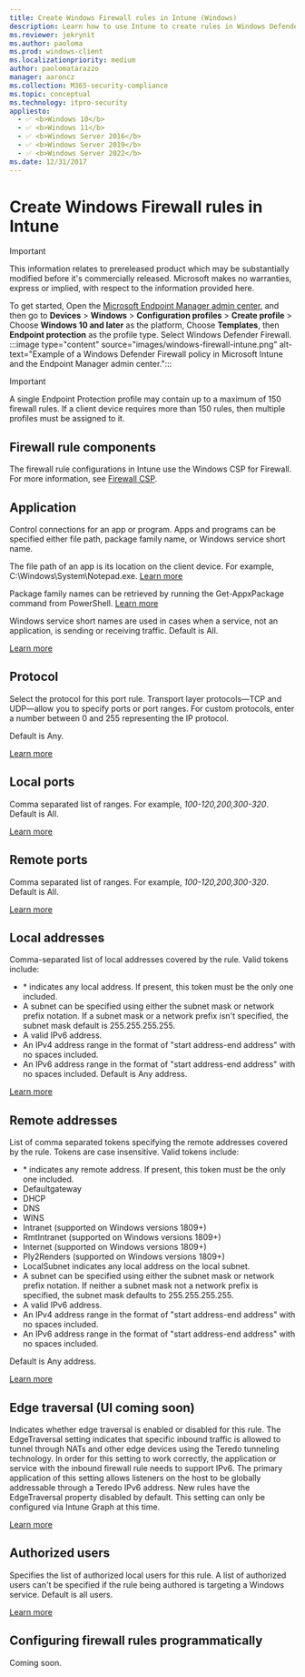 ```yaml
---
title: Create Windows Firewall rules in Intune (Windows)
description: Learn how to use Intune to create rules in Windows Defender Firewall with Advanced Security. Start by creating a profile in Device Configuration in Intune.
ms.reviewer: jekrynit
ms.author: paoloma
ms.prod: windows-client
ms.localizationpriority: medium
author: paolomatarazzo
manager: aaroncz
ms.collection: M365-security-compliance
ms.topic: conceptual
ms.technology: itpro-security
appliesto: 
  - ✅ <b>Windows 10</b>
  - ✅ <b>Windows 11</b>
  - ✅ <b>Windows Server 2016</b>
  - ✅ <b>Windows Server 2019</b>
  - ✅ <b>Windows Server 2022</b>
ms.date: 12/31/2017
---
```


# Create Windows Firewall rules in Intune


>[!IMPORTANT]
>This information relates to prereleased product which may be substantially modified before it's commercially released. Microsoft makes no warranties, express or implied, with respect to the information provided here.

To get started, Open the [Microsoft Endpoint Manager admin center](https://go.microsoft.com/fwlink/?linkid=2109431), and then go to **Devices** > **Windows** > **Configuration profiles** > **Create profile** > Choose **Windows 10 and later** as the platform, Choose **Templates**, then **Endpoint protection** as the profile type. 
Select Windows Defender Firewall.
:::image type="content" source="images/windows-firewall-intune.png" alt-text="Example of a Windows Defender Firewall policy in Microsoft Intune and the Endpoint Manager admin center.":::

>[!IMPORTANT]
>A single Endpoint Protection profile may contain up to a maximum of 150 firewall rules. If a client device requires more than 150 rules, then multiple profiles must be assigned to it.

## Firewall rule components

The firewall rule configurations in Intune use the Windows CSP for Firewall. For more information, see [Firewall CSP](/windows/client-management/mdm/firewall-csp).

## Application
Control connections for an app or program. 
Apps and programs can be specified either file path, package family name, or Windows service short name. 

The file path of an app is its location on the client device. 
For example, C:\Windows\System\Notepad.exe. 
[Learn more](/windows/client-management/mdm/firewall-csp#filepath) 

Package family names can be retrieved by running the Get-AppxPackage command from PowerShell. 
[Learn more](https://aka.ms/intunefirewallPackageNameFromPowerShell) 

Windows service short names are used in cases when a service, not an application, is sending or receiving traffic. 
Default is All. 

[Learn more](/windows/client-management/mdm/firewall-csp#servicename)

## Protocol
Select the protocol for this port rule. Transport layer protocols—TCP and UDP—allow you to specify ports or port ranges. For custom protocols, enter a number between 0 and 255 representing the IP protocol. 

Default is Any. 

[Learn more](/windows/client-management/mdm/firewall-csp#protocol)

## Local ports
Comma separated list of ranges. For example, *100-120,200,300-320*. Default is All. 

[Learn more](/windows/client-management/mdm/firewall-csp#localportranges)

## Remote ports
Comma separated list of ranges. For example, *100-120,200,300-320*. Default is All. 

[Learn more](/windows/client-management/mdm/firewall-csp#remoteportranges)

## Local addresses
Comma-separated list of local addresses covered by the rule. Valid tokens include:
- \* indicates any local address. If present, this token must be the only one included. 
- A subnet can be specified using either the subnet mask or network prefix notation. If a subnet mask or a network prefix isn't specified, the subnet mask default is 255.255.255.255. 
- A valid IPv6 address. 
- An IPv4 address range in the format of "start address-end address" with no spaces included. 
- An IPv6 address range in the format of "start address-end address" with no spaces included. Default is Any address. 

[Learn more](/windows/client-management/mdm/firewall-csp#localaddressranges)

## Remote addresses
List of comma separated tokens specifying the remote addresses covered by the rule. Tokens are case insensitive. Valid tokens include:
- \* indicates any remote address. If present, this token must be the only one included. 
- Defaultgateway 
- DHCP 
- DNS 
- WINS 
- Intranet (supported on Windows versions 1809+) 
- RmtIntranet (supported on Windows versions 1809+) 
- Internet (supported on Windows versions 1809+) 
- Ply2Renders (supported on Windows versions 1809+) 
- LocalSubnet indicates any local address on the local subnet. 
- A subnet can be specified using either the subnet mask or network prefix notation. If neither a subnet mask not a network prefix is specified, the subnet mask defaults to 255.255.255.255. 
- A valid IPv6 address. 
- An IPv4 address range in the format of "start address-end address" with no spaces included. 
- An IPv6 address range in the format of "start address-end address" with no spaces included. 

Default is Any address. 

[Learn more](https://aka.ms/intunefirewallremotaddressrule)

## Edge traversal (UI coming soon)
Indicates whether edge traversal is enabled or disabled for this rule. The EdgeTraversal setting indicates that specific inbound traffic is allowed to tunnel through NATs and other edge devices using the Teredo tunneling technology. In order for this setting to work correctly, the application or service with the inbound firewall rule needs to support IPv6. The primary application of this setting allows listeners on the host to be globally addressable through a Teredo IPv6 address. New rules have the EdgeTraversal property disabled by default. This setting can only be configured via Intune Graph at this time. 

[Learn more](/windows/client-management/mdm/firewall-csp#edgetraversal)

## Authorized users
Specifies the list of authorized local users for this rule. A list of authorized users can't be specified if the rule being authored is targeting a Windows service. Default is all users. 

[Learn more](/windows/client-management/mdm/firewall-csp#localuserauthorizedlist)

## Configuring firewall rules programmatically

Coming soon.
